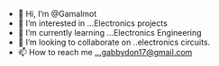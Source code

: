 - 👋 Hi, I’m @Gamalmot
- 👀 I’m interested in ...Electronics projects
- 🌱 I’m currently learning ...Electronics Engineering
- 💞️ I’m looking to collaborate on ..electronics circuits.
- 📫 How to reach me ...gabbydon17@gmail.com

<!---
Gamalmot/Gamalmot is a ✨ special ✨ repository because its `README.md` (this file) appears on your GitHub profile.
You can click the Preview link to take a look at your changes.
--->
